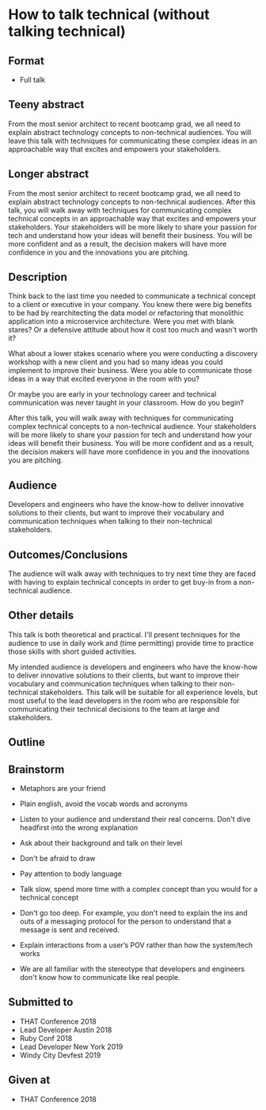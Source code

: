 # How to talk technical (without talking technical)

## Format

* Full talk

## Teeny abstract
From the most senior architect to recent bootcamp grad, we all need to explain abstract technology concepts to non-technical audiences. You will leave this talk with techniques for communicating these complex ideas in an approachable way that excites and empowers your stakeholders.

## Longer abstract
From the most senior architect to recent bootcamp grad, we all need to explain abstract technology concepts to non-technical audiences. After this talk, you will walk away with techniques for communicating complex technical concepts in an approachable way that excites and empowers your stakeholders. Your stakeholders will be more likely to share your passion for tech and understand how your ideas will benefit their business. You will be more confident and as a result, the decision makers will have more confidence in you and the innovations you are pitching.

## Description

Think back to the last time you needed to communicate a technical concept to a client or executive in your company. You knew there were big benefits to be had by rearchitecting the data model or refactoring that monolithic application into a microservice architecture. Were you met with blank stares? Or a defensive attitude about how it cost too much and wasn't worth it?

What about a lower stakes scenario where you were conducting a discovery workshop with a new client and you had so many ideas you could implement to improve their business. Were you able to communicate those ideas in a way that excited everyone in the room with you?

Or maybe you are early in your technology career and technical communication was never taught in your classroom. How do you begin?

After this talk, you will walk away with techniques for communicating complex technical concepts to a non-technical audience. Your stakeholders will be more likely to share your passion for tech and understand how your ideas will benefit their business. You will be more confident and as a result, the decision makers will have more confidence in you and the innovations you are pitching.


## Audience
Developers and engineers who have the know-how to deliver innovative solutions to their clients, but want to improve their vocabulary and communication techniques when talking to their non-technical stakeholders.

## Outcomes/Conclusions
The audience will walk away with techniques to try next time they are faced with having to explain technical concepts in order to get buy-in from a non-technical audience.

## Other details
This talk is both theoretical and practical. I'll present techniques for the audience to use in daily work and (time permitting) provide time to practice those skills with short guided activities.

My intended audience is developers and engineers who have the know-how to deliver innovative solutions to their clients, but want to improve their vocabulary and communication techniques when talking to their non-technical stakeholders. This talk will be suitable for all experience levels, but most useful to the lead developers in the room who are responsible for communicating their technical decisions to the team at large and stakeholders.

## Outline

## Brainstorm
- Metaphors are your friend
- Plain english, avoid the vocab words and acronyms
- Listen to your audience and understand their real concerns. Don't dive headfirst into the wrong explanation
- Ask about their background and talk on their level
- Don't be afraid to draw
- Pay attention to body language
- Talk slow, spend more time with a complex concept than you would for a technical concept
- Don't go too deep. For example, you don't need to explain the ins and outs of a messaging protocol for the person to understand that a message is sent and received.
- Explain interactions from a user’s POV rather than how the system/tech works

- We are all familiar with the stereotype that developers and engineers don't know how to communicate like real people.


## Submitted to
- THAT Conference 2018
- Lead Developer Austin 2018
- Ruby Conf 2018
- Lead Developer New York 2019
- Windy City Devfest 2019

## Given at
- THAT Conference 2018
